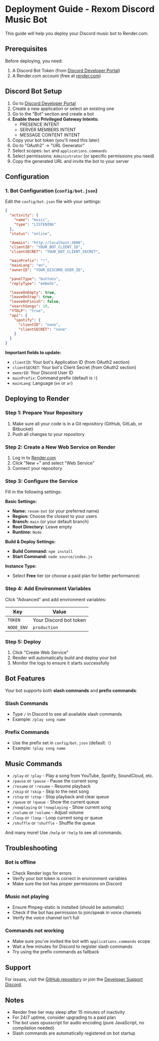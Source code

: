 # Deployment Guide - Rexom Discord Music Bot

This guide will help you deploy your Discord music bot to Render.com.

## Prerequisites

Before deploying, you need:
1. A Discord Bot Token (from [Discord Developer Portal](https://discord.com/developers/applications))
2. A Render.com account (free at [render.com](https://render.com))

## Discord Bot Setup

1. Go to [Discord Developer Portal](https://discord.com/developers/applications/)
2. Create a new application or select an existing one
3. Go to the "Bot" section and create a bot
4. **Enable these Privileged Gateway Intents:**
   - PRESENCE INTENT
   - SERVER MEMBERS INTENT
   - MESSAGE CONTENT INTENT
5. Copy your bot token (you'll need this later)
6. Go to "OAuth2" → "URL Generator"
7. Select scopes: `bot` and `applications.commands`
8. Select permissions: `Administrator` (or specific permissions you need)
9. Copy the generated URL and invite the bot to your server

## Configuration

### 1. Bot Configuration (`config/bot.json`)

Edit the `config/bot.json` file with your settings:

```json
{
  "activity": {
    "name": "music",
    "type": "LISTENING"
  },
  "status": "online",

  "domain": "http://localhost:3000",
  "clientID": "YOUR_BOT_CLIENT_ID",
  "clientSECRET": "YOUR_BOT_CLIENT_SECRET",

  "mainPrefix": "!",
  "mainLang": "en",
  "ownerID": "YOUR_DISCORD_USER_ID",

  "panelType": "buttons",
  "replyType": "embeds",

  "leaveOnEmpty": true,
  "leaveOnStop": true,
  "leaveOnFinish": false,
  "searchSongs": 10,
  "YTDLP": "true",
  "api": {
    "spotify": {
      "clientID": "none",
      "clientSECRET": "none"
    }
  }
}
```

**Important fields to update:**
- `clientID`: Your bot's Application ID (from OAuth2 section)
- `clientSECRET`: Your bot's Client Secret (from OAuth2 section)
- `ownerID`: Your Discord User ID
- `mainPrefix`: Command prefix (default is `!`)
- `mainLang`: Language (`en` or `ar`)

## Deploying to Render

### Step 1: Prepare Your Repository

1. Make sure all your code is in a Git repository (GitHub, GitLab, or Bitbucket)
2. Push all changes to your repository

### Step 2: Create a New Web Service on Render

1. Log in to [Render.com](https://render.com)
2. Click "New +" and select "Web Service"
3. Connect your repository

### Step 3: Configure the Service

Fill in the following settings:

**Basic Settings:**
- **Name:** `rexom-bot` (or your preferred name)
- **Region:** Choose the closest to your users
- **Branch:** `main` (or your default branch)
- **Root Directory:** Leave empty
- **Runtime:** `Node`

**Build & Deploy Settings:**
- **Build Command:** `npm install`
- **Start Command:** `node source/index.js`

**Instance Type:**
- Select **Free** tier (or choose a paid plan for better performance)

### Step 4: Add Environment Variables

Click "Advanced" and add environment variables:

| Key | Value |
|-----|-------|
| `TOKEN` | Your Discord bot token |
| `NODE_ENV` | `production` |

### Step 5: Deploy

1. Click "Create Web Service"
2. Render will automatically build and deploy your bot
3. Monitor the logs to ensure it starts successfully

## Bot Features

Your bot supports both **slash commands** and **prefix commands**:

### Slash Commands
- Type `/` in Discord to see all available slash commands
- Example: `/play song name`

### Prefix Commands
- Use the prefix set in `config/bot.json` (default: `!`)
- Example: `!play song name`

## Music Commands

- `/play` or `!play` - Play a song from YouTube, Spotify, SoundCloud, etc.
- `/pause` or `!pause` - Pause the current song
- `/resume` or `!resume` - Resume playback
- `/skip` or `!skip` - Skip to the next song
- `/stop` or `!stop` - Stop playback and clear queue
- `/queue` or `!queue` - Show the current queue
- `/nowplaying` or `!nowplaying` - Show current song
- `/volume` or `!volume` - Adjust volume
- `/loop` or `!loop` - Loop current song or queue
- `/shuffle` or `!shuffle` - Shuffle the queue

And many more! Use `/help` or `!help` to see all commands.

## Troubleshooting

### Bot is offline
- Check Render logs for errors
- Verify your bot token is correct in environment variables
- Make sure the bot has proper permissions on Discord

### Music not playing
- Ensure ffmpeg-static is installed (should be automatic)
- Check if the bot has permission to join/speak in voice channels
- Verify the voice channel isn't full

### Commands not working
- Make sure you've invited the bot with `applications.commands` scope
- Wait a few minutes for Discord to register slash commands
- Try using the prefix commands as fallback

## Support

For issues, visit the [GitHub repository](https://github.com/DevelopersSupportAR/rexom) or join the [Developer Support Discord](https://discord.gg/developer-support).

## Notes

- Render free tier may sleep after 15 minutes of inactivity
- For 24/7 uptime, consider upgrading to a paid plan
- The bot uses opusscript for audio encoding (pure JavaScript, no compilation needed)
- Slash commands are automatically registered on bot startup
